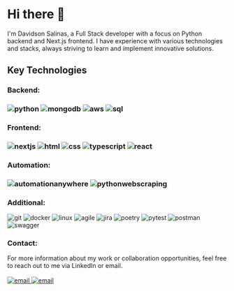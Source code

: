 <h1>Hi there 👋</h1>

I'm Davidson Salinas, a Full Stack developer with a focus on Python backend and Next.js frontend. I have experience with various technologies and stacks, always striving to learn and implement innovative solutions.
<h2>Key Technologies</h2>
 <div style= "display: inline_block">
    <h3>Backend:<h3>
    <img alt=python src="https://img.shields.io/badge/Python-3776AB?
    style=for-the-badge&logo=python&logoColor=white"/>
    <img alt=mongodb src="https://img.shields.io/badge/MongoDB-47A248?
    style=for-the-badge&logo=mongodb&logoColor=white"/>
    <img alt=aws src="https://img.shields.io/badge/AWS-232F3E?
    style=for-the-badge&logo=amazon-aws&logoColor=white"/>
    <img alt=sql src="https://img.shields.io/badge/SQL-4479A1?
    style=for-the-badge&logo=mysql&logoColor=white"/>
</div>
<div style= "display: inline_block">
    <h3>Frontend:<h3>
    <img alt=nextjs src="https://img.shields.io/badge/Next.js-000000?
    style=for-the-badge&logo=next.js&logoColor=white"/>
    <img alt=html src="https://img.shields.io/badge/HTML5-E34F26?
    style=for-the-badge&logo=html5&logoColor=white"/>
    <img alt=css src="https://img.shields.io/badge/CSS3-1572B6?
    style=for-the-badge&logo=css3&logoColor=white"/>
    <img alt=typescript src="https://img.shields.io/badge/TypeScript-3178C6?
    style=for-the-badge&logo=typescript&logoColor=white"/>
    <img alt=react src="https://img.shields.io/badge/React-61DAFB?
    style=for-the-badge&logo=react&logoColor=white"/>
</div>
<div style="display: inline_block">
    <h3>Automation:<h3>
    <img alt=automationanywhere src="https://img.shields.io/badge/Automation%20Anywhere-00A79D?
    style=for-the-badge&logo=automationanywhere&logoColor=white"/>
    <img alt=pythonwebscraping src="https://img.shields.io/badge/Python-3776AB?
    style=for-the-badge&logo=python&logoColor=white"/>
</div>
<div style="display: inline_block">
    <h3>Additional:</h3>
    <img alt=git src="https://img.shields.io/badge/Git-F05032?
    style=for-the-badge&logo=git&logoColor=white"/>
    <img alt=docker src="https://img.shields.io/badge/Docker-2496ED?
    style=for-the-badge&logo=docker&logoColor=white"/>
    <img alt=linux src="https://img.shields.io/badge/Linux-FCC624?
    style=for-the-badge&logo=linux&logoColor=white"/>
    <img alt=agile src="https://img.shields.io/badge/Agile-000000?
    style=for-the-badge&logo=agile&logoColor=white"/>
    <img alt=jira src="https://img.shields.io/badge/Jira-0052CC?
    style=for-the-badge&logo=jira&logoColor=white"/>
    <img alt=poetry src="https://img.shields.io/badge/Poetry-5037E9?
    style=for-the-badge&logo=python&logoColor=white"/>
    <img alt=pytest src="https://img.shields.io/badge/Pytest-0A9EDC?
    style=for-the-badge&logo=python&logoColor=white"/>
    <img alt=postman src="https://img.shields.io/badge/Postman-FF6C37?
    style=for-the-badge&logo=postman&logoColor=white"/>
    <img alt=swagger src="https://img.shields.io/badge/Swagger-85EA2D?
    style=for-the-badge&logo=swagger&logoColor=white"/>
</div>

<div style="display: inline_block">
<h3>Contact:</h3>

For more information about my work or collaboration opportunities, feel free to reach out to me via LinkedIn or email.
<br>
<br>
<a href="mailto:davidson.salinas@icloud.com">
 <img alt=email src="https://img.shields.io/badge/Email-ffffff?
    style=for-the-badge&logo=icloud&logoColor=black"/>
</a>
<a href="https://www.linkedin.com/in/davidsonsalinas/">
 <img alt=email src="https://img.shields.io/badge/Linkedin-0077B5?
    style=for-the-badge&logo=Linkedin&logoColor=White"/>

</a>
</div>

